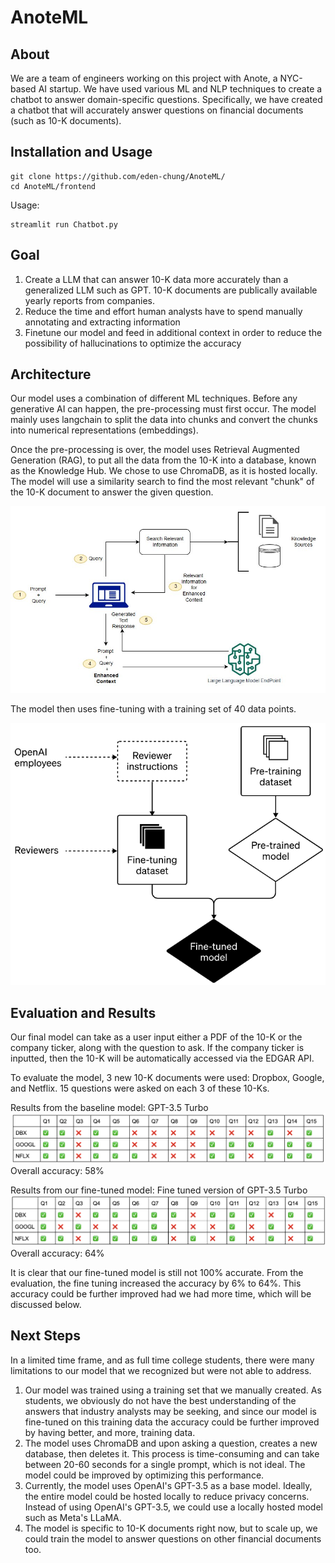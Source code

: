 # AnoteML
## About
We are a team of engineers  working on this project with Anote, a NYC-based AI startup. We have used various ML and NLP techniques to create a chatbot to answer domain-specific questions. Specifically, we have created a chatbot that will accurately answer questions on financial documents (such as 10-K documents).


## Installation and Usage
```
git clone https://github.com/eden-chung/AnoteML/
cd AnoteML/frontend
```
Usage:
```
streamlit run Chatbot.py
```

## Goal
1. Create a LLM that can answer 10-K data more accurately than a generalized LLM such as GPT. 10-K documents are publically available yearly reports from companies.
2. Reduce the time and effort human analysts have to spend manually annotating and extracting information 
3. Finetune our model and feed in additional context in order to reduce the possibility of hallucinations to optimize the accuracy


## Architecture

Our model uses a combination of different ML techniques. Before any generative AI can happen, the pre-processing must first occur. The model mainly uses langchain to split the data into chunks and convert the chunks into numerical representations (embeddings).

 Once the pre-processing is over, the model uses Retrieval Augmented Generation (RAG), to put all the data from the 10-K into a database, known as the Knowledge Hub. We chose to use ChromaDB, as it is hosted locally. The model will use a similarity search to find the most relevant "chunk" of the 10-K document to answer the given question.

<img src="Images/RAG.png" width="600px">

The model then uses fine-tuning with a training set of 40 data points.

<img src="Images/fine_tuning_diagram.png" width="600px">


## Evaluation and Results
Our final model can take as a user input either a PDF of the 10-K or the company ticker, along with the question to ask. If the company ticker is inputted, then the 10-K will be automatically accessed via the EDGAR API.

To evaluate the model, 3 new 10-K documents were used: Dropbox, Google, and Netflix. 15 questions were asked on each 3 of these 10-Ks.

Results from the baseline model: GPT-3.5 Turbo
<img src="Images/gpt_eval.png">
Overall accuracy: 58%

Results from our fine-tuned model: Fine tuned version of GPT-3.5 Turbo
<img src="Images/finetuned_eval.png">
Overall accuracy: 64%

It is clear that our fine-tuned model is still not 100% accurate. From the evaluation, the fine tuning increased the accuracy by 6% to 64%. This accuracy could be further improved had we had more time, which will be discussed below.



## Next Steps
In a limited time frame, and as full time college students, there were many limitations to our model that we recognized but were not able to address.

1. Our model was trained using a training set that we manually created. As students, we obviously do not have the best understanding of the answers that industry analysts may be seeking, and since our model is fine-tuned on this training data the accuracy could be further improved by having better, and more, training data.
2. The model uses ChromaDB and upon asking a question, creates a new database, then deletes it. This process is time-consuming and can take between 20-60 seconds for a single prompt, which is not ideal. The model could be improved by optimizing this performance.
3. Currently, the model uses OpenAI's GPT-3.5 as a base model. Ideally, the entire model could be hosted locally to reduce privacy concerns. Instead of using OpenAI's GPT-3.5, we could use a locally hosted model such as Meta's LLaMA.
4. The model is specific to 10-K documents right now, but to scale up, we could train the model to answer questions on other financial documents too. 


